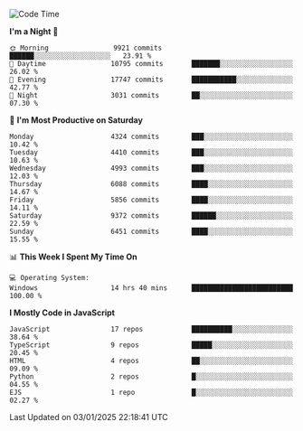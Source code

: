 <!--START_SECTION:waka-->
![Code Time](http://img.shields.io/badge/Code%20Time-3%2C464%20hrs%2029%20mins-blue)

**I'm a Night 🦉** 

```text
🌞 Morning                9921 commits        ██████░░░░░░░░░░░░░░░░░░░   23.91 % 
🌆 Daytime                10795 commits       ███████░░░░░░░░░░░░░░░░░░   26.02 % 
🌃 Evening                17747 commits       ███████████░░░░░░░░░░░░░░   42.77 % 
🌙 Night                  3031 commits        ██░░░░░░░░░░░░░░░░░░░░░░░   07.30 % 
```
📅 **I'm Most Productive on Saturday** 

```text
Monday                   4324 commits        ███░░░░░░░░░░░░░░░░░░░░░░   10.42 % 
Tuesday                  4410 commits        ███░░░░░░░░░░░░░░░░░░░░░░   10.63 % 
Wednesday                4993 commits        ███░░░░░░░░░░░░░░░░░░░░░░   12.03 % 
Thursday                 6088 commits        ████░░░░░░░░░░░░░░░░░░░░░   14.67 % 
Friday                   5856 commits        ████░░░░░░░░░░░░░░░░░░░░░   14.11 % 
Saturday                 9372 commits        ██████░░░░░░░░░░░░░░░░░░░   22.59 % 
Sunday                   6451 commits        ████░░░░░░░░░░░░░░░░░░░░░   15.55 % 
```


📊 **This Week I Spent My Time On** 

```text
💻 Operating System: 
Windows                  14 hrs 40 mins      █████████████████████████   100.00 % 
```

**I Mostly Code in JavaScript** 

```text
JavaScript               17 repos            ██████████░░░░░░░░░░░░░░░   38.64 % 
TypeScript               9 repos             █████░░░░░░░░░░░░░░░░░░░░   20.45 % 
HTML                     4 repos             ██░░░░░░░░░░░░░░░░░░░░░░░   09.09 % 
Python                   2 repos             █░░░░░░░░░░░░░░░░░░░░░░░░   04.55 % 
EJS                      1 repo              █░░░░░░░░░░░░░░░░░░░░░░░░   02.27 % 
```




 Last Updated on 03/01/2025 22:18:41 UTC
<!--END_SECTION:waka-->

<!--
**likaiqiang/likaiqiang** is a ✨ _special_ ✨ repository because its `README.md` (this file) appears on your GitHub profile.

Here are some ideas to get you started:

- 🔭 I’m currently working on ...
- 🌱 I’m currently learning ...
- 👯 I’m looking to collaborate on ...
- 🤔 I’m looking for help with ...
- 💬 Ask me about ...
- 📫 How to reach me: ...
- 😄 Pronouns: ...
- ⚡ Fun fact: ...
-->
